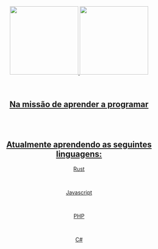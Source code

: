 <div align="center">
  <a href="https://github.com/RonaldPombo">
  <img height="180em" src="https://github-readme-stats.vercel.app/api?username=RonaldPombo&show_icons=true&theme=dracula&include_all_commits=true&count_private=true"/>
  <img height="180em" src="https://github-readme-stats.vercel.app/api/top-langs/?username=RonaldPombo&layout=compact&langs_count=7&theme=dracula"/>
</div>
<div align="center">
  <br>
  <br>
  <h2>Na missão de aprender a programar</h2>
  <br><br>
  <h2>Atualmente aprendendo as seguintes linguagens: </h2>
  <p>Rust</p><br>
  <p>Javascript</p><br>
  <p>PHP</p><br>
  <p>C#</p><br>
</div>
